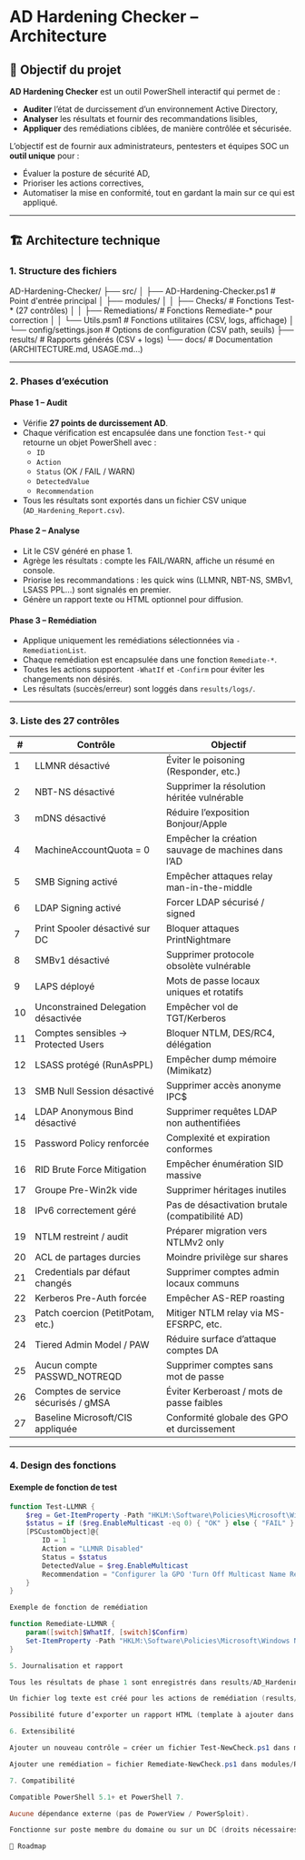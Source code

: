 # AD Hardening Checker – Architecture

## 🎯 Objectif du projet
**AD Hardening Checker** est un outil PowerShell interactif qui permet de :
- **Auditer** l’état de durcissement d’un environnement Active Directory,
- **Analyser** les résultats et fournir des recommandations lisibles,
- **Appliquer** des remédiations ciblées, de manière contrôlée et sécurisée.

L’objectif est de fournir aux administrateurs, pentesters et équipes SOC un **outil unique** pour :
- Évaluer la posture de sécurité AD,
- Prioriser les actions correctives,
- Automatiser la mise en conformité, tout en gardant la main sur ce qui est appliqué.

---

## 🏗️ Architecture technique

### 1. Structure des fichiers
AD-Hardening-Checker/
├── src/
│ ├── AD-Hardening-Checker.ps1 # Point d'entrée principal
│ ├── modules/
│ │ ├── Checks/ # Fonctions Test-* (27 contrôles)
│ │ ├── Remediations/ # Fonctions Remediate-* pour correction
│ │ └── Utils.psm1 # Fonctions utilitaires (CSV, logs, affichage)
│ └── config/settings.json # Options de configuration (CSV path, seuils)
├── results/ # Rapports générés (CSV + logs)
└── docs/ # Documentation (ARCHITECTURE.md, USAGE.md…)


---

### 2. Phases d’exécution

#### Phase 1 – Audit
- Vérifie **27 points de durcissement AD**.
- Chaque vérification est encapsulée dans une fonction `Test-*` qui retourne un objet PowerShell avec :
  - `ID`
  - `Action`
  - `Status` (OK / FAIL / WARN)
  - `DetectedValue`
  - `Recommendation`
- Tous les résultats sont exportés dans un fichier CSV unique (`AD_Hardening_Report.csv`).

#### Phase 2 – Analyse
- Lit le CSV généré en phase 1.
- Agrège les résultats : compte les FAIL/WARN, affiche un résumé en console.
- Priorise les recommandations : les quick wins (LLMNR, NBT-NS, SMBv1, LSASS PPL…) sont signalés en premier.
- Génère un rapport texte ou HTML optionnel pour diffusion.

#### Phase 3 – Remédiation
- Applique uniquement les remédiations sélectionnées via `-RemediationList`.
- Chaque remédiation est encapsulée dans une fonction `Remediate-*`.
- Toutes les actions supportent `-WhatIf` et `-Confirm` pour éviter les changements non désirés.
- Les résultats (succès/erreur) sont loggés dans `results/logs/`.

---

### 3. Liste des 27 contrôles

| # | Contrôle | Objectif |
|---|----------|----------|
| 1 | LLMNR désactivé | Éviter le poisoning (Responder, etc.) |
| 2 | NBT-NS désactivé | Supprimer la résolution héritée vulnérable |
| 3 | mDNS désactivé | Réduire l’exposition Bonjour/Apple |
| 4 | MachineAccountQuota = 0 | Empêcher la création sauvage de machines dans l’AD |
| 5 | SMB Signing activé | Empêcher attaques relay man-in-the-middle |
| 6 | LDAP Signing activé | Forcer LDAP sécurisé / signed |
| 7 | Print Spooler désactivé sur DC | Bloquer attaques PrintNightmare |
| 8 | SMBv1 désactivé | Supprimer protocole obsolète vulnérable |
| 9 | LAPS déployé | Mots de passe locaux uniques et rotatifs |
| 10 | Unconstrained Delegation désactivée | Empêcher vol de TGT/Kerberos |
| 11 | Comptes sensibles → Protected Users | Bloquer NTLM, DES/RC4, délégation |
| 12 | LSASS protégé (RunAsPPL) | Empêcher dump mémoire (Mimikatz) |
| 13 | SMB Null Session désactivé | Supprimer accès anonyme IPC$ |
| 14 | LDAP Anonymous Bind désactivé | Supprimer requêtes LDAP non authentifiées |
| 15 | Password Policy renforcée | Complexité et expiration conformes |
| 16 | RID Brute Force Mitigation | Empêcher énumération SID massive |
| 17 | Groupe Pre-Win2k vide | Supprimer héritages inutiles |
| 18 | IPv6 correctement géré | Pas de désactivation brutale (compatibilité AD) |
| 19 | NTLM restreint / audit | Préparer migration vers NTLMv2 only |
| 20 | ACL de partages durcies | Moindre privilège sur shares |
| 21 | Credentials par défaut changés | Supprimer comptes admin locaux communs |
| 22 | Kerberos Pre-Auth forcée | Empêcher AS-REP roasting |
| 23 | Patch coercion (PetitPotam, etc.) | Mitiger NTLM relay via MS-EFSRPC, etc. |
| 24 | Tiered Admin Model / PAW | Réduire surface d’attaque comptes DA |
| 25 | Aucun compte PASSWD_NOTREQD | Supprimer comptes sans mot de passe |
| 26 | Comptes de service sécurisés / gMSA | Éviter Kerberoast / mots de passe faibles |
| 27 | Baseline Microsoft/CIS appliquée | Conformité globale des GPO et durcissement |

---

### 4. Design des fonctions

#### Exemple de fonction de test
```powershell
function Test-LLMNR {
    $reg = Get-ItemProperty -Path "HKLM:\Software\Policies\Microsoft\Windows NT\DNSClient" -ErrorAction SilentlyContinue
    $status = if ($reg.EnableMulticast -eq 0) { "OK" } else { "FAIL" }
    [PSCustomObject]@{
        ID = 1
        Action = "LLMNR Disabled"
        Status = $status
        DetectedValue = $reg.EnableMulticast
        Recommendation = "Configurer la GPO 'Turn Off Multicast Name Resolution' sur Enabled."
    }
}

Exemple de fonction de remédiation

function Remediate-LLMNR {
    param([switch]$WhatIf, [switch]$Confirm)
    Set-ItemProperty -Path "HKLM:\Software\Policies\Microsoft\Windows NT\DNSClient" -Name EnableMulticast -Value 0 -Force @PSBoundParameters
}

5. Journalisation et rapport

Tous les résultats de phase 1 sont enregistrés dans results/AD_Hardening_Report.csv.

Un fichier log texte est créé pour les actions de remédiation (results/logs/Remediation-yyyyMMdd.log).

Possibilité future d’exporter un rapport HTML (template à ajouter dans /docs/templates).

6. Extensibilité

Ajouter un nouveau contrôle = créer un fichier Test-NewCheck.ps1 dans modules/Checks/ et l’ajouter dans la liste de la phase Audit.

Ajouter une remédiation = fichier Remediate-NewCheck.ps1 dans modules/Remediations/.

7. Compatibilité

Compatible PowerShell 5.1+ et PowerShell 7.

Aucune dépendance externe (pas de PowerView / PowerSploit).

Fonctionne sur poste membre du domaine ou sur un DC (droits nécessaires pour certaines vérifications AD).

🚀 Roadmap